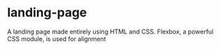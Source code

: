 # landing-page
A landing page made entirely using HTML and CSS. Flexbox, a powerful CSS module, is used for alignment
